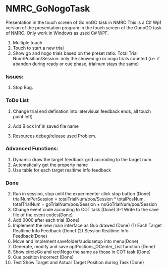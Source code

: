 # NMRC_GoNogoTask
Presentation in the touch screen of Go noGO task in NMRC
This is a C# Wpf version of the presentation program in the touch screen of the GonoGO task of NMRC. Only work in Windows as used C# WPF.

1. Multiple touch
2. Touch to start a new trial
3. Show go and nogo trials based on the preset ratio. 
	Total Trial Num/Position/Session: only the showed go or nogo trials counted 
		(i.e. if abandon during ready or cue phase, trialnum stays the same)



### Issues:
1. Stop Bug.


### ToDo List
1. Change trial end defination into late(visual feedback ends, all touch point left)

7. Add Block Inf in saved file name

10. Resources debug/release used Problem.



### Advanced Functions:
1. Dynamic draw the target feedback grid accroding to the target num.
2. Automatically get the property name
3. Use table for each target realtime info feedback


### Done
2. Run in session, stop until the experimenter click stop button (Done)
	trialNumPerSession = totalTrialNum/pos/Session * totalPosNum, 
	totalTrialNum = goTrialNum/pos/Session + noGoTrialNum/pos/Session
3. Change event code according to COT task (Done)
	3-1 Write to the save file of the event codes(Done)
4. Add 0000 after each trial (Done)
5. Implement the new main interface as Guo drawed (Done)
	(1) Each Target Realtime Info Feedback (Done)
	(2) Session Realtime Info Feedback(Done)
6. Move and Implement savefolder/audiosetup into menu(Done)
8. Generate, modify and save optPostions_OCenter_List function (Done)
9. Show circleGo and rectNogo the same as those in COT task (Done)
11. Cue position Incorrect (Done)
12. Test Show Target and Actual Target Position during Task (Done)

